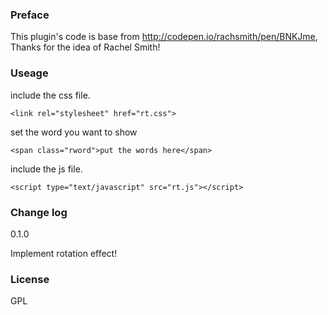 ### Preface
This plugin's code is base from http://codepen.io/rachsmith/pen/BNKJme, Thanks for the idea of Rachel Smith!

### Useage
include the css file.
```
<link rel="stylesheet" href="rt.css">
```
set the word you want to show
```
<span class="rword">put the words here</span>
```
include the js file.
```
<script type="text/javascript" src="rt.js"></script>
```

### Change log
0.1.0

Implement rotation effect!

### License
GPL